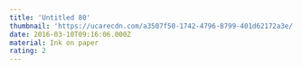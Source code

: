 ```yaml
---
title: 'Untitled 80'
thumbnail: 'https://ucarecdn.com/a3507f50-1742-4796-8799-401d62172a3e/'
date: 2016-03-10T09:16:06.000Z
material: Ink on paper
rating: 2
---
```

